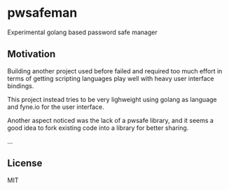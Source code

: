 # pwsafeman

Experimental golang based password safe manager

## Motivation

Building another project used before failed and required too much effort in terms of getting scripting languages play well with heavy user interface bindings.

This project instead tries to be very lighweight using golang as language and fyne.io for the user interface.

Another aspect noticed was the lack of a pwsafe library, and it seems a good idea to fork existing code into a library for better sharing.

...

## License

MIT
